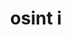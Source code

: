 ---
credit:
- Thomas Quig
featured: false
recording: ''
slides: osint_i.pdf
tags:
- file formats
- network protocols
- steganography
- foremost
- wireshark
- stegsolve
time_close: ''
time_start: 2020-10-28T19:00:00.000000Z
title: osint i
week_number: 10
---